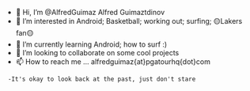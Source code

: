 - 👋 Hi, I’m @AlfredGuimaz Alfred Guimaztdinov
- 👀 I’m interested in Android; Basketball; working out; surfing; 🟡Lakers fan🟡
- 🌱 I’m currently learning Android; how to surf :)
- 💞️ I’m looking to collaborate on some cool projects
- 📫 How to reach me ... alfredguimaz{at}pgatourhq{dot}com
```diff
 -It's okay to look back at the past, just don't stare

